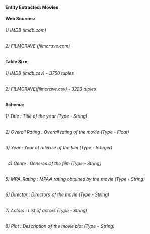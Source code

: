#### Entity Extracted: Movies
#### Web Sources:
######    1) IMDB (imdb.com) 
###### 		2) FILMCRAVE (filmcrave.com)
#### Table Size:
######    1) IMDB (imdb.csv) - 3750 tuples 
###### 		2) FILMCRAVE(filmcrave.csv) - 3220 tuples
#### Schema:
######    1) Title  : Title of the year (Type - String)
######    2) Overall Rating : Overall rating of the movie (Type - Float)
######    3) Year : Year of release of the film (Type - Integer)
######    4) Genre : Generes of the film (Type - String)
######    5) MPA_Rating : MPAA rating obtained by the movie (Type - String)
######    6) Director : Directors of the movie (Type - String)
######    7) Actors : List of actors (Type - String)
######    8) Plot : Description of the movie plot (Type - String)
